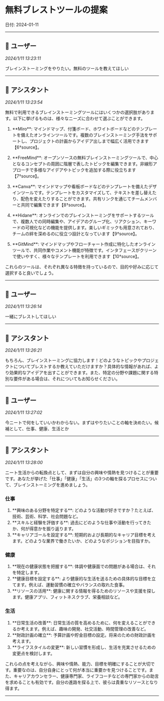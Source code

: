 # 無料ブレストツールの提案

日付: 2024-01-11

---

## 👤 ユーザー
*2024/1/11 13:23:11*

ブレインストーミングをやりたい。無料のツールを教えてほしい

---

## 🤖 アシスタント
*2024/1/11 13:23:54*

無料で利用できるブレインストーミングツールにはいくつかの選択肢があります。以下に挙げるものは、様々なニーズに合わせて選ぶことができます。

1. \*\*Miro\*\*: マインドマップ、付箋ボード、ホワイトボードなどのテンプレートを備えたオンラインツールです。複数のブレインストーミング手法をサポートし、プロジェクトの計画からアイデア出しまで幅広く活用できます【6†source】。

2. \*\*FreeMind\*\*: オープンソースの無料ブレインストーミングツールで、中心となるコンセプトの周囲に階層で表したトピックを編集できます。非線形アプローチで多様なアイデアやトピックを追加する際に役立ちます【7†source】。

3. \*\*Canva\*\*: マインドマップや看板ボードなどのテンプレートを備えたデザインツールです。テンプレートをカスタマイズして、テキストを差し替えたり、配色を変えたりすることができます。共有リンクを通じてチームメンバーと共同で編集できます【8†source】。

4. \*\*Hidane\*\*: オンラインでのブレインストーミングをサポートするツールで、複数人での同時編集や、アイデアのグループ化、リアクション、キーワードの可視化などの機能を提供します。楽しいギミックも用意されており、チームの絆を深めるのに役立つ設計となっています【9†source】。

5. \*\*GitMind\*\*: マインドマップやフローチャート作成に特化したオンラインツールで、共同作業やコメント機能が特徴です。インタフェースがクリーンで使いやすく、様々なテンプレートを利用できます【10†source】。

これらのツールは、それぞれ異なる特徴を持っているので、目的や好みに応じて選択すると良いでしょう。

---

## 👤 ユーザー
*2024/1/11 13:26:14*

一緒にブレストしてほしい

---

## 🤖 アシスタント
*2024/1/11 13:26:21*

もちろん、ブレインストーミングに協力します！どのようなトピックやプロジェクトについてブレストするか教えていただけますか？具体的な情報があれば、より効果的なアイデアを出すことができます。また、特定の分野や課題に関する特別な要件がある場合は、それについてもお知らせください。

---

## 👤 ユーザー
*2024/1/11 13:27:02*

今ニートで何をしていいかわからない。まずはやりたいことの軸を決めたい。候補として、仕事、健康、生活とか

---

## 🤖 アシスタント
*2024/1/11 13:28:00*

ニート生活からの転換点として、まずは自分の興味や情熱を見つけることが重要です。あなたが挙げた「仕事」「健康」「生活」の3つの軸を探るプロセスについて、ブレインストーミングを進めましょう。

### 仕事
1. \*\*興味のある分野を特定する\*\*: どのような活動が好きですか？たとえば、技術、芸術、科学、社会問題など。
2. \*\*スキルと経験を評価する\*\*: 過去にどのような仕事や活動を行ってきたか、何が得意かを振り返ります。
3. \*\*キャリアゴールを設定する\*\*: 短期的および長期的なキャリア目標を考えます。どのような業界で働きたいか、どのようなポジションを目指すか。

### 健康
1. \*\*現在の健康状態を把握する\*\*: 体調や健康面での問題がある場合は、それを特定します。
2. \*\*健康目標を設定する\*\*: より健康的な生活を送るための具体的な目標を立てます。例えば、運動習慣の確立やバランスの取れた食事。
3. \*\*リソースの活用\*\*: 健康に関する情報を得るためのリソースや支援を探します。健康アプリ、フィットネスクラブ、栄養相談など。

### 生活
1. \*\*日常生活の改善\*\*: 日常生活の質を高めるために、何を変えることができるか考えます。例えば、趣味の開発、社交活動、時間管理の改善など。
2. \*\*財政計画の確立\*\*: 予算計画や貯金目標の設定。将来のための財政計画を考えます。
3. \*\*ライフスタイルの変更\*\*: 新しい習慣を形成し、生活を充実させるための変更点を検討します。

これらの点を考えながら、興味や情熱、能力、目標を明確にすることが大切です。重要なのは、自分自身にとって何が本当に重要かを見つけることです。また、キャリアカウンセラー、健康専門家、ライフコーチなどの専門家からの助言を求めることも有効です。自分の進路を探る上で、彼らは貴重なリソースとなり得ます。

---
